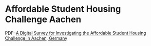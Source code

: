 # Affordable Student Housing Challenge Aachen

PDF: [A Digital Survey for
Investigating the
Affordable Student
Housing Challenge
in Aachen, Germany]()
